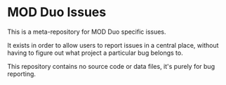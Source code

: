# MOD Duo Issues
This is a meta-repository for MOD Duo specific issues.

It exists in order to allow users to report issues in a central place, without having to figure out what project a particular bug belongs to.

This repository contains no source code or data files, it's purely for bug reporting.
